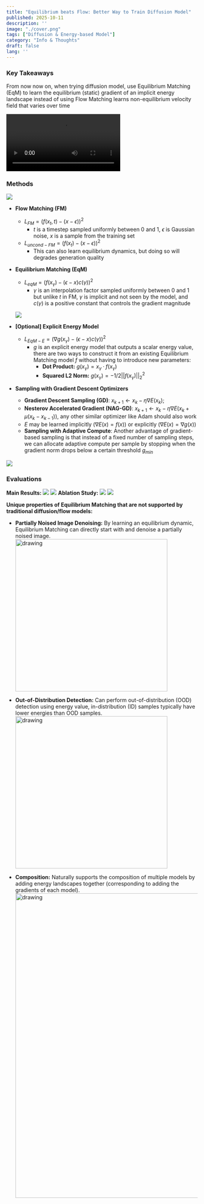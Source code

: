 ```yaml
---
title: "Equilibrium beats Flow: Better Way to Train Diffusion Model"
published: 2025-10-11
description: ''
image: "./cover.png"
tags: ["Diffusion & Energy-based Model"]
category: "Info & Thoughts"
draft: false 
lang: ''
---
```


### Key Takeaways

From now now on, when trying diffusion model, use Equilibrium Matching (EqM) to learn the equilibrium (static) gradient of an implicit energy landscape instead of using Flow Matching learns non-equilibrium velocity field that varies over time

   <video controls autoplay loop src="main.mp4"></video>

### Methods
![](image.png)
- **Flow Matching (FM)**
    - $L_{FM}= (f(x_t,t)−(x−ϵ))^2$
        - $t$ is a timestep sampled uniformly between 0 and 1, $ϵ$ is Gaussian noise,  $x$ is a sample from the training set
    - $L_{uncond-FM}= (f(x_t)−(x−ϵ))^2$
        - This can also learn equilibrium dynamics, but doing so will degrades generation quality

- **Equilibrium Matching (EqM)**
    - $L_{eqM}= (f(x_γ)−(ϵ−x)c(γ))^2$
        - $γ$ is an interpolation factor sampled uniformly between 0 and 1 but unlike $t$ in FM, $γ$ is implicit and not seen by the model, and  $c(γ)$ is a positive constant that controls the gradient magnitude
    
    ![](image_1.png)
    
- **[Optional] Explicit Energy Model**
    - $L_{EqM-E} = (∇g(x_γ) −(ϵ−x)c(γ))^2$
        - $g$ is an explicit energy model that outputs a scalar energy value, there are two ways to construct it from an existing Equilibrium Matching model $f$ without having to introduce new parameters:
            - **Dot Product:** $g(x_γ) = x_γ · f(x_γ)$
            - **Squared L2 Norm:** $g(x_γ) = −1/2||f(x_γ)||^2_2$

- **Sampling with Gradient Descent Optimizers**
    - **Gradient Descent Sampling (GD)**: $x_{k+1} ← x_k −η∇E(x_k)$;
    - **Nesterov Accelerated Gradient (NAG-GD)**: $x_{k+1} ← x_k −η∇E(x_k +µ(x_k −x_{k−1}))$, any other similar optimizer like Adam should also work
    - $E$ may be learned implicitly ($∇E(x) = f(x)$) or explicitly ($∇E(x) = ∇g(x)$)
    - **Sampling with Adaptive Compute**: Another advantage of gradient-based sampling is that instead of a fixed number of sampling steps, we can allocate adaptive compute per sample by stopping when the gradient norm drops below a certain threshold $g_{min}$

![](image_2.png)

### Evaluations
**Main Results:**
![](image_3.png)
![](image_4.png)
**Ablation Study:**
![](image_5.png) 
![](image_6.png)

**Unique properties of Equilibrium Matching that are not supported by traditional diffusion/flow models:**

- **Partially Noised Image Denoising:** By learning an equilibrium dynamic, Equilibrium Matching can directly start with and denoise a partially noised image.
	<img src="image_7.png" alt="drawing" width="400"/>

- **Out-of-Distribution Detection:** Can perform out-of-distribution (OOD) detection using energy value, in-distribution (ID) samples typically have lower energies than OOD samples.
	<img src="image_8.png" alt="drawing" width="400"/>

- **Composition:** Naturally supports the composition of multiple models by adding energy landscapes together (corresponding to adding the gradients of each model).
	<img src="image_9.png" alt="drawing" width="800"/>